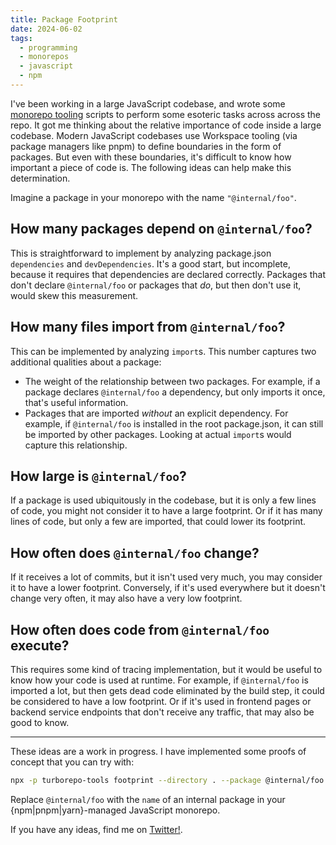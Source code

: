 ```yaml
---
title: Package Footprint
date: 2024-06-02
tags:
  - programming
  - monorepos
  - javascript
  - npm
---
```


I've been working in a large JavaScript codebase, and wrote some
[monorepo tooling][1] scripts to perform some esoteric tasks across across the
repo. It got me thinking about the relative importance of code inside a large
codebase. Modern JavaScript codebases use Workspace tooling (via package
managers like pnpm) to define boundaries in the form of packages. But even with
these boundaries, it's difficult to know how important a piece of code is. The
following ideas can help make this determination.

Imagine a package in your monorepo with the name `"@internal/foo"`.

## How many packages depend on `@internal/foo`?

This is straightforward to implement by analyzing package.json `dependencies`
and `devDependencies`. It's a good start, but incomplete, because it requires
that dependencies are declared correctly. Packages that don't declare
`@internal/foo` or packages that _do_, but then don't use it, would skew this
measurement.

## How many files import from `@internal/foo`?

This can be implemented by analyzing `import`s. This number captures two
additional qualities about a package:

- The weight of the relationship between two packages. For example, if a package
  declares `@internal/foo` a dependency, but only imports it once, that's useful
  information.
- Packages that are imported _without_ an explicit dependency. For example, if
  `@internal/foo` is installed in the root package.json, it can still be
  imported by other packages. Looking at actual `import`s would capture this
  relationship.

## How large is `@internal/foo`?

If a package is used ubiquitously in the codebase, but it is only a few lines of
code, you might not consider it to have a large footprint. Or if it has many
lines of code, but only a few are imported, that could lower its footprint.

## How often does `@internal/foo` change?

If it receives a lot of commits, but it isn't used very much, you may consider
it to have a lower footprint. Conversely, if it's used everywhere but it doesn't
change very often, it may also have a very low footprint.

## How often does code from `@internal/foo` execute?

This requires some kind of tracing implementation, but it would be useful to
know how your code is used at runtime. For example, if `@internal/foo` is
imported a lot, but then gets dead code eliminated by the build step, it could
be considered to have a low footprint. Or if it's used in frontend pages or
backend service endpoints that don't receive any traffic, that may also be good
to know.

---

These ideas are a work in progress. I have implemented some proofs of concept
that you can try with:

```bash
npx -p turborepo-tools footprint --directory . --package @internal/foo
```

Replace `@internal/foo` with the `name` of an internal package in your
{npm|pnpm|yarn}-managed JavaScript monorepo.

If you have any ideas, find me on [Twitter!](//twitter.com/mehulkar).

[1]: https://github.com/mehulkar/turborepo-tools
